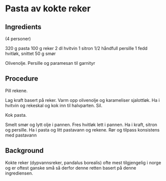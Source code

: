 # Pasta av kokte reker

## Ingredients
(4 personer)

320 g pasta
100 g reker
2 dl hvitvin
1 sitron
1/2 håndfull persille
1 fedd hvitløk, snittet
50 g smør

Olivenolje.
Persille og paramesan til garnityr

## Procedure
Pill rekene.

Lag kraft basert på reker. Varm opp olivenolje og karameliser sjalottløk. Ha i hvitvin og rekeskal og kok inn til halvparten. Sil.

Kok pasta.

Smelt smør og lytt olje i pannen. Fres hvitløk lett i pannen. Ha i kraft, sitron og persille. Ha i pasta og litt pastavann og rekene. Rør og tilpass konsistens med pastavann


## Background
Kokte reker (dypvannsreker, pandalus borealis) ofte mest tilgjengelig i norge og er oftest ganske små så derfor denne retten basert på denne ingrediensen.
